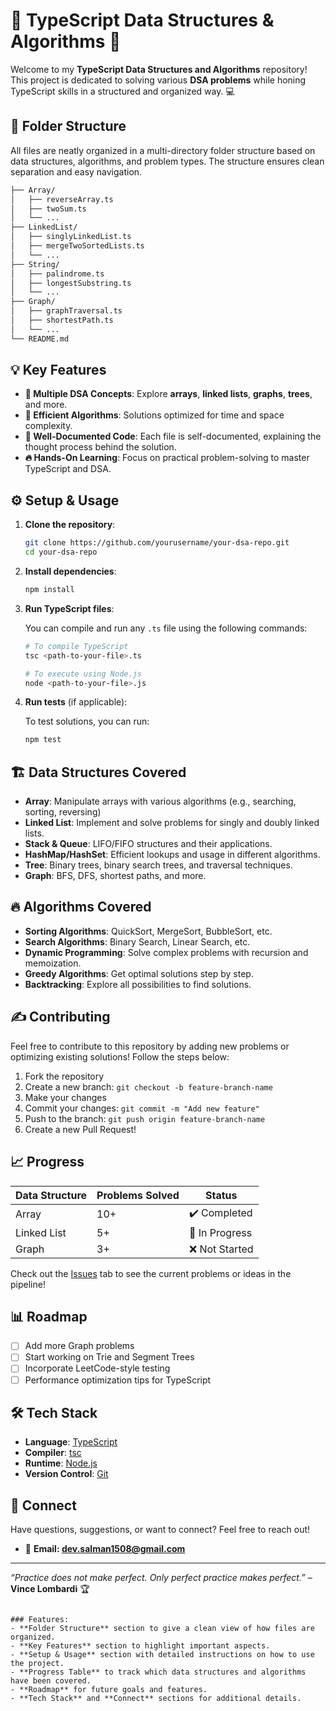 # 🚀 TypeScript Data Structures & Algorithms 🧠

Welcome to my **TypeScript Data Structures and Algorithms** repository! This project is dedicated to solving various **DSA problems** while honing TypeScript skills in a structured and organized way. 💻

## 📂 Folder Structure

All files are neatly organized in a multi-directory folder structure based on data structures, algorithms, and problem types. The structure ensures clean separation and easy navigation.

```bash
├── Array/
│   ├── reverseArray.ts
│   ├── twoSum.ts
│   └── ... 
├── LinkedList/
│   ├── singlyLinkedList.ts
│   ├── mergeTwoSortedLists.ts
│   └── ...
├── String/
│   ├── palindrome.ts
│   ├── longestSubstring.ts
│   └── ...
├── Graph/
│   ├── graphTraversal.ts
│   ├── shortestPath.ts
│   └── ...
└── README.md
```

## 💡 Key Features

- **📝 Multiple DSA Concepts**: Explore **arrays**, **linked lists**, **graphs**, **trees**, and more.
- **🚀 Efficient Algorithms**: Solutions optimized for time and space complexity.
- **📖 Well-Documented Code**: Each file is self-documented, explaining the thought process behind the solution.
- **🔥 Hands-On Learning**: Focus on practical problem-solving to master TypeScript and DSA.

## ⚙️ Setup & Usage

1. **Clone the repository**:

    ```bash
    git clone https://github.com/yourusername/your-dsa-repo.git
    cd your-dsa-repo
    ```

2. **Install dependencies**:

    ```bash
    npm install
    ```

3. **Run TypeScript files**:

    You can compile and run any `.ts` file using the following commands:

    ```bash
    # To compile TypeScript
    tsc <path-to-your-file>.ts

    # To execute using Node.js
    node <path-to-your-file>.js
    ```

4. **Run tests** (if applicable):

    To test solutions, you can run:

    ```bash
    npm test
    ```

## 🏗️ Data Structures Covered

- **Array**: Manipulate arrays with various algorithms (e.g., searching, sorting, reversing)
- **Linked List**: Implement and solve problems for singly and doubly linked lists.
- **Stack & Queue**: LIFO/FIFO structures and their applications.
- **HashMap/HashSet**: Efficient lookups and usage in different algorithms.
- **Tree**: Binary trees, binary search trees, and traversal techniques.
- **Graph**: BFS, DFS, shortest paths, and more.

## 🔥 Algorithms Covered

- **Sorting Algorithms**: QuickSort, MergeSort, BubbleSort, etc.
- **Search Algorithms**: Binary Search, Linear Search, etc.
- **Dynamic Programming**: Solve complex problems with recursion and memoization.
- **Greedy Algorithms**: Get optimal solutions step by step.
- **Backtracking**: Explore all possibilities to find solutions.

## ✍️ Contributing

Feel free to contribute to this repository by adding new problems or optimizing existing solutions! Follow the steps below:

1. Fork the repository
2. Create a new branch: `git checkout -b feature-branch-name`
3. Make your changes
4. Commit your changes: `git commit -m "Add new feature"`
5. Push to the branch: `git push origin feature-branch-name`
6. Create a new Pull Request!

## 📈 Progress

| **Data Structure** | **Problems Solved** | **Status** |
|--------------------|---------------------|------------|
| Array              | 10+                 | ✔️ Completed |
| Linked List        | 5+                  | 🚧 In Progress |
| Graph              | 3+                  | ❌ Not Started |

Check out the [Issues](https://github.com/yourusername/your-dsa-repo/issues) tab to see the current problems or ideas in the pipeline!

## 📊 Roadmap

- [ ] Add more Graph problems
- [ ] Start working on Trie and Segment Trees
- [ ] Incorporate LeetCode-style testing
- [ ] Performance optimization tips for TypeScript

## 🛠 Tech Stack

- **Language**: [TypeScript](https://www.typescriptlang.org/)
- **Compiler**: [tsc](https://www.typescriptlang.org/docs/handbook/compiler-options.html)
- **Runtime**: [Node.js](https://nodejs.org/)
- **Version Control**: [Git](https://git-scm.com/)

## 🤝 Connect

Have questions, suggestions, or want to connect? Feel free to reach out!

- 📧 **Email: dev.salman1508@gmail.com**

---

*“Practice does not make perfect. Only perfect practice makes perfect.”* – **Vince Lombardi** 🏆
```

### Features:
- **Folder Structure** section to give a clean view of how files are organized.
- **Key Features** section to highlight important aspects.
- **Setup & Usage** section with detailed instructions on how to use the project.
- **Progress Table** to track which data structures and algorithms have been covered.
- **Roadmap** for future goals and features.
- **Tech Stack** and **Connect** sections for additional details.